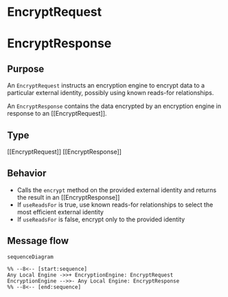 <div class="message" markdown>

# EncryptRequest

# EncryptResponse

## Purpose

<!-- --8<-- [start:purpose] -->
An `EncryptRequest` instructs an encryption engine to encrypt data to a particular external identity, possibly using known reads-for relationships.

An `EncryptResponse` contains the data encrypted by an encryption engine in response to an [[EncryptRequest]].
<!-- --8<-- [end:purpose] -->

## Type

<!-- --8<-- [start:type] -->
[[EncryptRequest]]
[[EncryptResponse]]
<!-- --8<-- [end:type] -->

## Behavior

<!-- --8<-- [start:behavior] -->
- Calls the `encrypt` method on the provided external identity and returns the result in an [[EncryptResponse]]
- If `useReadsFor` is true, use known reads-for relationships to select the most efficient external identity
- If `useReadsFor` is false, encrypt only to the provided identity
<!-- --8<-- [end:behavior] -->

## Message flow

<!-- --8<-- [start:messages] -->
```mermaid
sequenceDiagram

%% --8<-- [start:sequence]
Any Local Engine ->>+ EncryptionEngine: EncryptRequest
EncryptionEngine -->>- Any Local Engine: EncryptResponse
%% --8<-- [end:sequence]
```
<!-- --8<-- [end:messages] -->

</div>
